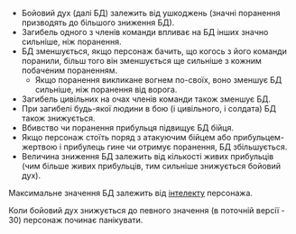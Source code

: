 - Бойовий дух (далі БД) залежить від ушкоджень (значні поранення
  призводять до більшого зниження БД).
- Загибель одного з членів команди впливає на БД інших значно сильніше,
  ніж поранення.
- БД зменшується, якщо персонаж бачить, що когось з його команди
  поранили, більш того він зменшується ще сильніше з кожним побаченим
  пораненням.
  - Якщо поранення викликане вогнем по-своїх, воно зменшує БД сильніше,
    ніж поранення від ворога.
- Загибель цивільних на очах членів команди також зменшує БД.
- При загибелі будь-якої людини в бою (і цивільного, і солдата) БД також
  знижується.
- Вбивство чи поранення прибульця підвищує БД бійця.
- Якщо персонаж стоїть поряд з атакуючим бійцем або прибульцем-жертвою і
  прибулець гине чи отримує поранення, БД збільшується.
- Величина зниження БД залежить від кількості живих прибульців (чим
  більше живих прибульців, тим сильніше знижується бойовий дух).

Максимальне значення БД залежить від
[інтелекту](Навики/інтелект "wikilink") персонажа.

Коли бойовий дух знижується до певного значення (в поточній версії - 30)
персонаж починає панікувати.